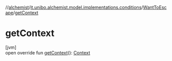 //[alchemist](../../../index.md)/[it.unibo.alchemist.model.implementations.conditions](../index.md)/[WantToEscape](index.md)/[getContext](get-context.md)

# getContext

[jvm]\
open override fun [getContext](get-context.md)(): [Context](../../it.unibo.alchemist.model.interfaces/-context/index.md)
